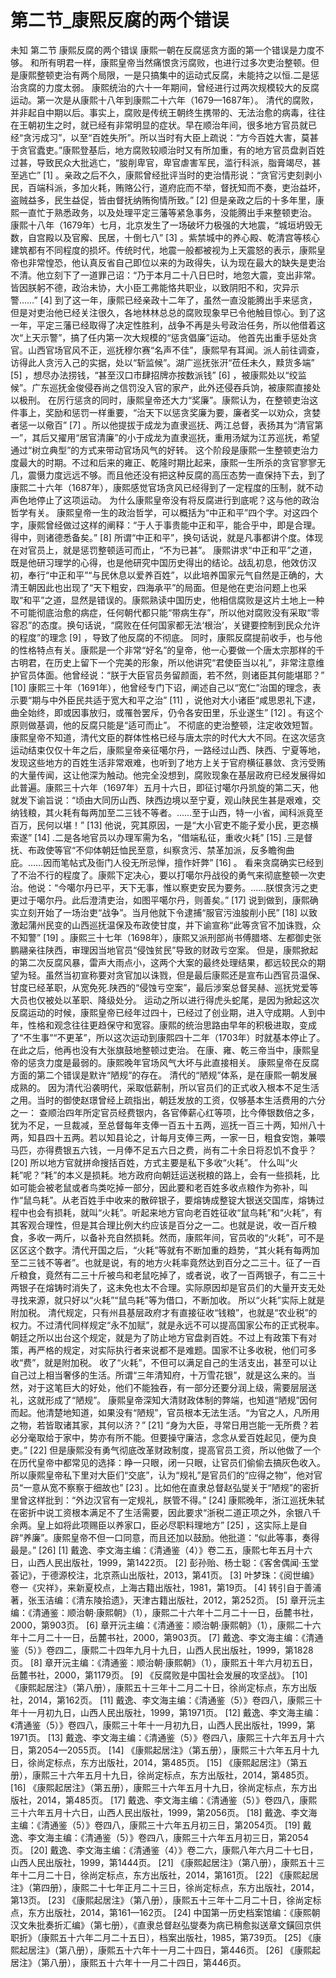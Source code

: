 # 第二节_康熙反腐的两个错误

未知
第二节
康熙反腐的两个错误
康熙一朝在反腐惩贪方面的第一个错误是力度不够。
和所有明君一样，康熙皇帝当然痛恨贪污腐败，也进行过多次吏治整顿。但是康熙整顿吏治有两个局限，一是只搞集中的运动式反腐，未能持之以恒.二是惩治贪腐的力度太弱。
康熙统治的六十一年期间，曾经进行过两次规模较大的反腐运动。第一次是从康熙十八年到康熙二十六年（1679—1687年）。
清代的腐败，并非起自中期以后。事实上，腐败是传统王朝终生携带的、无法治愈的病毒，往往在王朝初生之时，就已经有非常明显的症状。早在顺治年间，很多地方官员就已经“贪污成习”，以至“百姓失所”。所以当时有大臣上疏说：“方今百姓大害，莫甚于贪官蠹吏。”康熙登基后，地方腐败较顺治时又有所加重，有的地方官员盘剥百姓过甚，导致民众大批逃亡，“朘削卑官，卑官虐害军民，滥行科派，脂膏竭尽，甚至逃亡”
[1]
。亲政之后不久，康熙曾经批评当时的吏治情形说：“贪官污吏刻剥小民，百端科派，多加火耗，贿赂公行，道府庇而不举，督抚知而不奏，吏治益坏，盗贼益多，民生益促，皆由督抚纳贿徇情所致。”
[2]
但是亲政之后的十多年里，康熙一直忙于熟悉政务，以及处理平定三藩等紧急事务，没能腾出手来整顿吏治。
康熙十八年（1679年）七月，北京发生了一场破坏力极强的大地震，“城垣坍毁无数，自宫殿以及官廨、民居，十倒七八”
[3]
。紫禁城中的养心殿、乾清宫等核心建筑都有不同程度的损坏。传统时代，地震一般都被视为上天震怒的表示，康熙皇帝也非常惶恐，他认真反省自己即位以来的为政得失，认为现在最大的缺失是吏治不清。他立刻下了一道罪己诏：“乃于本月二十八日巳时，地忽大震，变出非常。皆因朕躬不德，政治未协，大小臣工弗能恪共职业，以致阴阳不和，灾异示警……”
[4]
到了这一年，康熙已经亲政十二年了，虽然一直没能腾出手来惩贪，但是对吏治他已经关注很久，各地林林总总的腐败现象早已令他触目惊心。到了这一年，平定三藩已经取得了决定性胜利，战争不再是头号政治任务，所以他借着这次“上天示警”，搞了任内第一次大规模的“惩贪倡廉”运动。
他首先出重手惩处贪官。山西官场官风不正，巡抚穆尔赛“名声不佳”，康熙早有耳闻。派人前往调查，访得此人贪污入己的实据，处以“斩监候”。湖广巡抚张汧“莅任未久，黩货多端”
[5]
，想尽办法捞钱，“甚至汉口市肆招牌亦按数派钱”
[6]
，被康熙处以“绞监候”。广东巡抚金俊侵吞尚之信罚没入官的家产，此外还侵吞兵饷，被康熙直接处以极刑。
在厉行惩贪的同时，康熙皇帝还大力“奖廉”。康熙认为，在整顿吏治这件事上，奖励和惩罚一样重要，“治天下以惩贪奖廉为要，廉者奖一以劝众，贪婪者惩一以儆百”
[7]
。所以他提拔于成龙为直隶巡抚、两江总督，表扬其为“清官第一”，其后又擢用“居官清廉”的小于成龙为直隶巡抚，重用汤斌为江苏巡抚，希望通过“树立典型”的方式来带动官场风气的好转。
这个阶段是康熙一生整顿吏治力度最大的时期。不过和后来的雍正、乾隆时期比起来，康熙一生所杀的贪官寥寥无几，震慑力度远远不够。而且他还没有把这种反腐的高压态势一直保持下去，到了康熙二十六年（1687年），康熙感觉官场贪风已经得到了一定程度的压制，就不动声色地停止了这项运动。
为什么康熙皇帝没有将反腐进行到底呢？这与他的政治哲学有关。
康熙皇帝一生的政治哲学，可以概括为“中正和平”四个字。对这四个字，康熙曾经做过这样的阐释：“于人于事贵能中正和平，能合乎中，即是合理。得中，则诸德悉备矣。”
[8]
所谓“中正和平”，换句话说，就是凡事都讲个度。体现在对官员上，就是惩罚整顿适可而止，“不为已甚”。
康熙讲求“中正和平”之道，既是他研习理学的心得，也是他研究中国历史得出的结论。战乱初息，他效仿汉初，奉行“中正和平”“与民休息以爱养百姓”，以此培养国家元气自然是正确的，大清王朝因此也出现了“天下粗安，四海承平”的局面。但是他在吏治问题上也采取“和平”之道，显然是错误的。康熙熟读中国历史，他相信腐败是这片土地上一种不可能彻底治愈的病症，任何朝代都只能“带病生存”，所以他对腐败没有采取“零容忍”的态度。换句话说，“腐败在任何国家都无法‘根治’，关键要控制到民众允许的程度”的理念
[9]
，导致了他反腐的不彻底。
同时，康熙反腐提前收手，也与他的性格特点有关。康熙是一个非常“好名”的皇帝，他一心要做一个唐太宗那样的千古明君，在历史上留下一个完美的形象，所以他讲究“君使臣当以礼”，非常注意维护官员体面。他曾经说：“朕于大臣官员务留颜面，若不然，则诸臣其何能堪耶？”
[10]
康熙三十年（1691年），他曾经专门下诏，阐述自己以“宽仁”治国的理念，表示要“期与中外臣民共适于宽大和平之治”
[11]
，说他对大小诸臣“咸思恩礼下逮，曲全始终，即或因事放归，或罹咎罢斥，仍令各安田里，乐业遂生”
[12]
。有这个原则做基调，他的反腐只能是“适可而止”。
不彻底的吏治整顿，注定收效短暂。康熙皇帝不知道，清代文臣的群体性格已经与唐太宗的时代大大不同。在这次惩贪运动结束仅仅十年之后，康熙皇帝亲征噶尔丹，一路经过山西、陕西、宁夏等地，发现这些地方的百姓生活非常艰难，也听到了地方上关于官府横征暴敛、贪污受贿的大量传闻，这让他深为触动。他完全没想到，腐败现象在基层政府已经发展得如此普遍。康熙三十六年（1697年）五月十六日，即征讨噶尔丹凯旋的第二天，他就发下谕旨说：“顷由大同历山西、陕西边境以至宁夏，观山陕民生甚是艰难，交纳钱粮，其火耗有每两加至二三钱不等者。……至于山西，特一小省，闻科派竟至百万，民何以堪！”
[13]
他说，究其原因，一是“大小官吏不能子爱小民，更恣横索遂”
[14]
.二是各地官员以办理军需为名，“借端私征，重收火耗”
[15]
.三是督抚、布政使等官“不仰体朝廷恤民至意，纠察贪污、禁革加派，反多瞻徇曲庇。……因而笔帖式及衙门人役无所忌惮，擅作奸弊”
[16]
。
看来贪腐确实已经到了不治不行的程度了。康熙下定决心，要以打噶尔丹战役的勇气来彻底整顿一次吏治。他说：“今噶尔丹已平，天下无事，惟以察吏安民为要务。……朕恨贪污之吏更过于噶尔丹。此后澄清吏治，如图平噶尔丹，则善矣。”
[17]
说到做到，康熙确实立刻开始了一场治吏“战争”。当月他就下令逮捕“服官污浊朘削小民”
[18]
以致激起蒲州民变的山西巡抚温保及布政使甘度，并下谕宣称“此等贪官不加诛戮，众不知警”
[19]
。康熙三十七年（1698年），康熙又派刑部尚书傅腊塔、左都御史张鹏翮亲往陕西，审理因当地官员“侵蚀贫民”导致的财政亏空案。
但是，康熙掀起的第二次反腐风暴，雷声大雨点小，这两个大案的最终处理结果，都远较民众的期望为轻。虽然当初宣称要对贪官加以诛戮，但是最后康熙还是宣布山西官员温保、甘度已经革职，从宽免死.陕西的“侵蚀亏空案”，最后涉案总督吴赫、巡抚党爱等大员也仅被处以革职、降级处分。
运动之所以进行得虎头蛇尾，是因为掀起这次反腐运动的时候，康熙皇帝已经年过四十，已经过了创业期，进入守成期。人到中年，性格和观念往往更趋保守和宽容。康熙的统治思路由早年的积极进取，变成了“不生事”“不更革”，所以这次运动到康熙四十二年（1703年）时就基本停止了。在此之后，他再也没有大张旗鼓地整顿过吏治。
在康、雍、乾三帝当中，康熙皇帝的惩贪力度是最弱的。康熙晚年官场风气大坏与此直接相关。
康熙皇帝在反腐方面的第二个错误是默许“陋规”的存在。
清代的“陋规”体系，是在康熙一朝发展成熟的。
因为清代沿袭明代，采取低薪制，所以官员们的正式收入根本不足生活之用。当时的御使赵璟曾经上疏指出，朝廷发放的工资，仅够基本生活费用的六分之一：
查顺治四年所定官员经费银内，各官俸薪心红等项，比今俸银数倍之多，犹为不足，一旦裁减，至总督每年支俸一百五十五两，巡抚一百三十两，知州八十两，知县四十五两。若以知县论之，计每月支俸三两，一家一日，粗食安饱，兼喂马匹，亦得费银五六钱，一月俸不足五六日之费，尚有二十余日将忍饥不食乎？
[20]
所以地方官就拼命搜括百姓，方式主要是私下多收“火耗”。
什么叫“火耗”呢？“耗”的本义是损耗。地方政府向朝廷运送税粮的路上，会有一些损耗，比如可能会被老鼠或者鸟类吃掉一部分，因此要和老百姓多收点粮作为弥补，叫作“鼠鸟耗”。从老百姓手中收来的散碎银子，要熔铸成整锭大银送交国库，熔铸过程中也会有损耗，就叫“火耗”。听起来地方官向老百姓征收“鼠鸟耗”和“火耗”，有其客观合理性，但是其合理比例大约应该是百分之一二。也就是说，收一百斤粮食，多收一两斤，以备补充自然损耗。然而，康熙年间，官员收的“火耗”，可不是区区这个数字。清代开国之后，“火耗”等就有不断加重的趋势，“其火耗有每两加至二三钱不等者”。也就是说，有的地方火耗率竟然达到百分之二三十。征了一百斤粮食，竟然有二三十斤被鸟和老鼠吃掉了，或者说，收了一百两银子，有二三十两银子在熔铸时消失了，这未免也太不合理。实际原因却是官员们的大量开支无处寻找来源，就只好以“火耗”“鼠鸟耗”等为借口，不断加收。
所以“火耗”实际上就是附加税。
清代规定，只有州县基层政府才有直接征收“钱粮”，也就是“农业税”的权力。不过清代同样规定“永不加赋”，就是永远不可以提高国家公布的正式税率。朝廷之所以出台这个规定，就是为了防止地方官盘剥百姓。不过上有政策下有对策，再严格的规定，对实际执行者来说都不是难题。国家不让多收税，他们可多收“费”，就是附加税。
收了“火耗”，不但可以满足自己的生活支出，甚至可以让自己过上相当奢侈的生活。所谓“三年清知府，十万雪花银”，就是这么来的。当然，对于这笔巨大的好处，他们不能独吞，有一部分还要分润上级，需要层层送礼，这就形成了“陋规”。
康熙皇帝深知大清财政体制的弊端，也知道“陋规”因何而起。他清楚地知道，如果没有“陋规”，官员根本无法生活。“为官之人，凡所用之物，若皆取诸其家，其何以济？”
[21]
“身为大臣，寻常日用岂能一无所费？若必分毫取给于家中，势亦有所不能。但要操守廉洁，念念从爱百姓起见，便为良吏。”
[22]
但是康熙没有勇气彻底改革财政制度，提高官员工资，所以他做了一个在历代皇帝中都常见的选择：睁一只眼，闭一只眼，让官员们偷偷去搞灰色收入。所以康熙皇帝私下里对大臣们“交底”，认为“规礼”是官员们的“应得之物”，他对官员“一意从宽不察察于细故也”
[23]
。比如他在直隶总督赵弘燮关于“陋规”的密折里曾这样批到：“外边汉官有一定规礼，朕管不得。”
[24]
康熙晚年，浙江巡抚朱轼在密折中说工资根本满足不了生活需要，因此要求“浙税二道正项之外，余银八千余两。皇上如将此项赐臣以养家口，臣必尽职料理地方”
[25]
，这实际上是自辟“养廉”。康熙皇帝不但一口同意，而且还加以鼓励。他批道：“似此等事，奏得最是。”
[26]
[1]
戴逸、李文海主编：《清通鉴（4）》卷二五，康熙七年五月十六日，山西人民出版社，1999，第1422页。
[2]
彭孙贻、杨士聪：《客舍偶闻·玉堂荟记》，于德源校注，北京燕山出版社，2013，第41页。
[3]
叶梦珠：《阅世编》卷一《灾祥》，来新夏校点，上海古籍出版社，1981，第19页。
[4]
转引自于善浦著，张玉洁编：《清东陵拾遗》，天津古籍出版社，2012，第252页。
[5]
章开沅主编：《清通鉴：顺治朝·康熙朝》（1），康熙二十六年十二月二十一日，岳麓书社，2000，第903页。
[6]
章开沅主编：《清通鉴：顺治朝·康熙朝》（1），康熙二十六年十二月二十一日，岳麓书社，2000，第903页。
[7]
戴逸、李文海主编：《清通鉴（5）》卷四二，康熙二十四年九月十九日，山西人民出版社，1999，第1828页。
[8]
章开沅主编：《清通鉴：顺治朝·康熙朝》（1），康熙五十年六月初五日，岳麓书社，2000，第1179页。
[9]
《反腐败是中国社会发展的攻坚战》。
[10]
《康熙起居注》（第八册），康熙五十三年十二月二十日，徐尚定标点，东方出版社，2014，第162页。
[11]
戴逸、李文海主编：《清通鉴（5）》卷四八，康熙三十年十一月初九日，山西人民出版社，1999，第1971页。
[12]
戴逸、李文海主编：《清通鉴（5）》卷四八，康熙三十年十一月初九日，山西人民出版社，1999，第1971页。
[13]
戴逸、李文海主编：《清通鉴（5）》卷四八，康熙三十六年五月十六日，第2054—2055页。
[14]
《康熙起居注》（第五册），康熙三十六年五月十九日，徐尚定标点，东方出版社，2014，第485页。
[15]
《康熙起居注》（第五册），康熙三十六年五月十九日，徐尚定标点，东方出版社，2014，第485页。
[16]
《康熙起居注》（第五册），康熙三十六年五月十九日，徐尚定标点，东方出版社，2014，第485页。
[17]
戴逸、李文海主编：《清通鉴（5）》卷四八，康熙三十六年五月十六日，山西人民出版社，1999，第2056页。
[18]
戴逸、李文海主编：《清通鉴（5）》卷四八，康熙三十六年五月初三日，第2054页。
[19]
戴逸、李文海主编：《清通鉴（5）》卷四八，康熙三十六年五月初三日，第2054页。
[20]
戴逸、李文海主编：《清通鉴（4）》卷二六，康熙八年六月二十七日，山西人民出版社，1999，第1444页。
[21]
《康熙起居注》（第八册），康熙五十三年十二月二十日，徐尚定标点，东方出版社，2014，第161页。
[22]
《康熙起居注》（第四册），康熙二十七年正月二十三日，徐尚定标点，东方出版社，2014，第13页。
[23]
《康熙起居注》（第八册），康熙五十三年十二月二十日，徐尚定标点，东方出版社，2014，第161—162页。
[24]
中国第一历史档案馆编：《康熙朝汉文朱批奏折汇编》（第七册），《直隶总督赵弘燮奏为病已稍愈拟送章文鐄回京供职折》（康熙五十六年二月二十五日），档案出版社，1985，第739页。
[25]
《康熙起居注》（第八册），康熙五十六年十一月二十四日，第446页。
[26]
《康熙起居注》（第八册），康熙五十六年十一月二十四日，第446页。